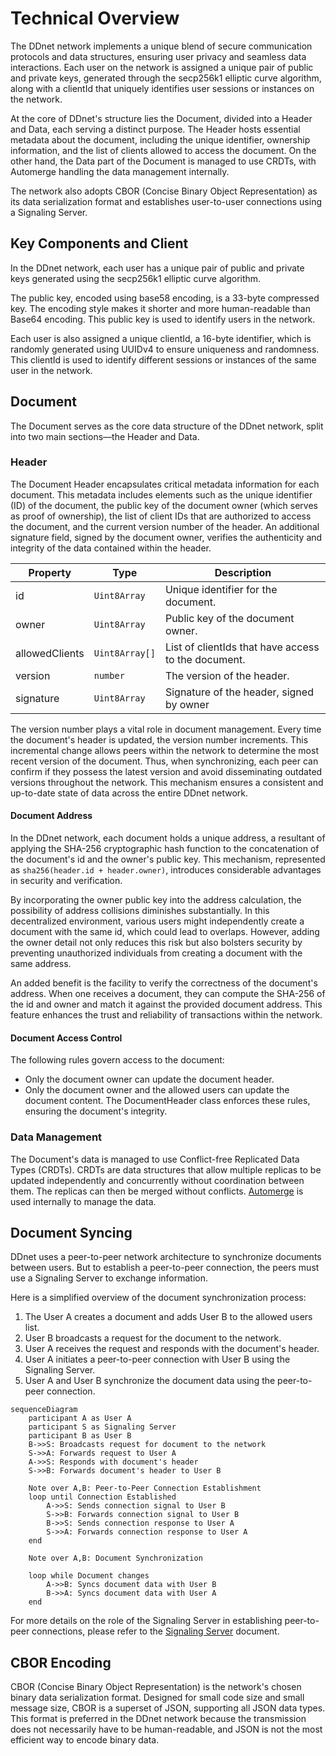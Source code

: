 # Technical Overview

The DDnet network implements a unique blend of secure communication protocols and data structures,
ensuring user privacy and seamless data interactions.
Each user on the network is assigned a unique pair of public and private keys,
generated through the secp256k1 elliptic curve algorithm,
along with a clientId that uniquely identifies user sessions or instances on the network.

At the core of DDnet's structure lies the Document, divided into a Header and Data, each serving a distinct purpose.
The Header hosts essential metadata about the document, including the unique identifier,
ownership information, and the list of clients allowed to access the document.
On the other hand, the Data part of the Document is managed to use CRDTs,
with Automerge handling the data management internally.

The network also adopts CBOR (Concise Binary Object Representation)
as its data serialization format and establishes user-to-user connections using a Signaling Server.


## Key Components and Client
In the DDnet network,
each user has a unique pair of public and private keys generated using the secp256k1 elliptic curve algorithm.

The public key, encoded using base58 encoding, is a 33-byte compressed key.
The encoding style makes it shorter and more human-readable than Base64 encoding.
This public key is used to identify users in the network.

Each user is also assigned a unique clientId, a 16-byte identifier,
which is randomly generated using UUIDv4 to ensure uniqueness and randomness. 
This clientId is used to identify different sessions or instances of the same user in the network.

## Document

The Document serves as the core data structure of the DDnet network, split into two main sections—the Header and Data.

### Header
The Document Header encapsulates critical metadata information for each document.
This metadata includes elements such as the unique identifier (ID) of the document,
the public key of the document owner (which serves as proof of ownership),
the list of client IDs that are authorized to access the document, and the current version number of the header.
An additional signature field,
signed by the document owner, verifies the authenticity and integrity of the data contained within the header.

| Property       | Type           | Description                                         |
|----------------|----------------|-----------------------------------------------------|
| id             | `Uint8Array`   | Unique identifier for the document.                 |
| owner          | `Uint8Array`   | Public key of the document owner.                   |
| allowedClients | `Uint8Array[]` | List of clientIds that have access to the document. |
| version        | `number`       | The version of the header.                          |
| signature      | `Uint8Array`   | Signature of the header, signed by owner            |

The version number plays a vital role in document management.
Every time the document's header is updated, the version number increments.
This incremental change allows peers within the network to determine the most recent version of the document.
Thus, when synchronizing,
each peer can confirm if they possess the latest version
and avoid disseminating outdated versions throughout the network.
This mechanism ensures a consistent and up-to-date state of data across the entire DDnet network.

#### Document Address

In the DDnet network, each document holds a unique address,
a resultant
of applying the SHA-256 cryptographic hash function to the concatenation of the document's id and the owner's public key.
This mechanism,
represented as `sha256(header.id + header.owner)`, introduces considerable advantages in security and verification.

By incorporating the owner public key into the address calculation,
the possibility of address collisions diminishes substantially.
In this decentralized environment, various users might independently create a document with the same id,
which could lead to overlaps.
However,
adding the owner detail not only reduces this risk
but also bolsters security by preventing unauthorized individuals from creating a document with the same address.

An added benefit is the facility to verify the correctness of the document's address.
When one receives a document,
they can compute the SHA-256 of the id and owner and match it against the provided document address.
This feature enhances the trust and reliability of transactions within the network.


#### Document Access Control

The following rules govern access to the document:
- Only the document owner can update the document header.
- Only the document owner and the allowed users can update the document content.
The DocumentHeader class enforces these rules, ensuring the document's integrity.

### Data Management
The Document's data is managed to use Conflict-free Replicated Data Types (CRDTs).
CRDTs are data structures
that allow multiple replicas to be updated independently and concurrently without coordination between them. 
The replicas can then be merged without conflicts.
[Automerge](https://automerge.org/) is used internally to manage the data.


## Document Syncing
DDnet uses a peer-to-peer network architecture to synchronize documents between users.
But to establish a peer-to-peer connection, the peers must use a Signaling Server to exchange information.

Here is a simplified overview of the document synchronization process:
1. The User A creates a document and adds User B to the allowed users list.
2. User B broadcasts a request for the document to the network.
3. User A receives the request and responds with the document's header.
4. User A initiates a peer-to-peer connection with User B using the Signaling Server.
5. User A and User B synchronize the document data using the peer-to-peer connection.

```mermaid
sequenceDiagram
    participant A as User A
    participant S as Signaling Server
    participant B as User B
    B->>S: Broadcasts request for document to the network
    S->>A: Forwards request to User A
    A->>S: Responds with document's header
    S->>B: Forwards document's header to User B

    Note over A,B: Peer-to-Peer Connection Establishment
    loop until Connection Established
        A->>S: Sends connection signal to User B
        S->>B: Forwards connection signal to User B
        B->>S: Sends connection response to User A
        S->>A: Forwards connection response to User A
    end
    
    Note over A,B: Document Synchronization

    loop while Document changes
        A->>B: Syncs document data with User B
        B->>A: Syncs document data with User A
    end

```

For more details on the role of the Signaling Server in establishing peer-to-peer connections,
please refer to the [Signaling Server](signaling-server.md) document.

## CBOR Encoding

CBOR (Concise Binary Object Representation) is the network's chosen binary data serialization format.
Designed for small code size and small message size, CBOR is a superset of JSON, supporting all JSON data types.
This format is preferred in the DDnet network because the transmission does not necessarily have to be human-readable,
and JSON is not the most efficient way to encode binary data.

